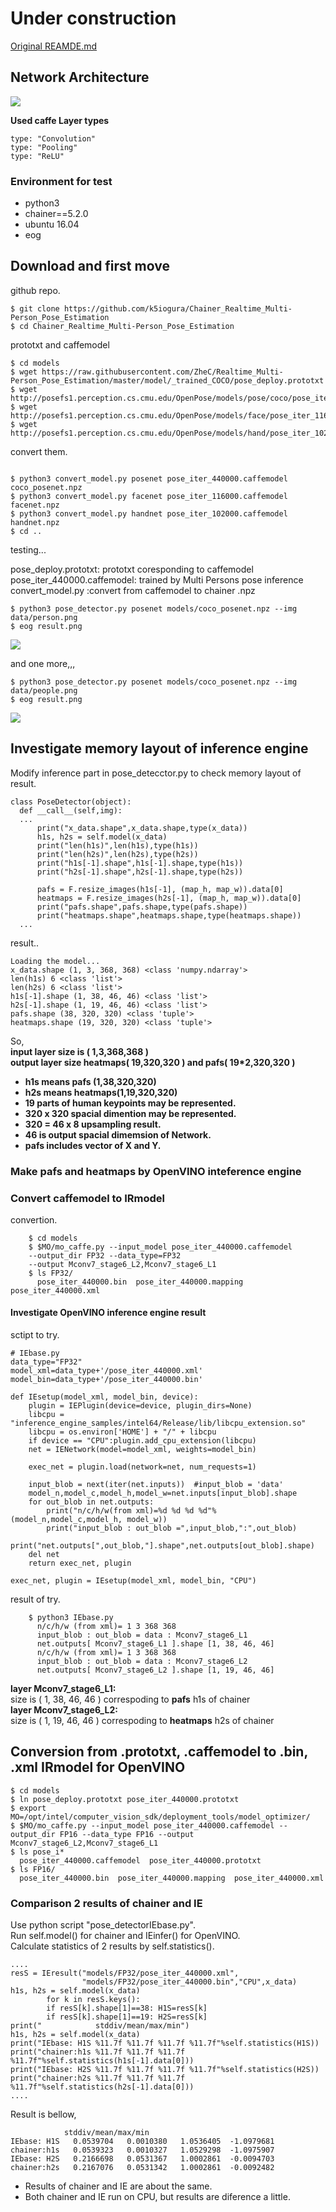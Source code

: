 
# Under construction

[Original REAMDE.md](./README_original.md)

## Network Architecture

![](https://github.com/ZheC/Multi-Person-Pose-Estimation/blob/master/readme/arch.png)

**Used caffe Layer types**  

    type: "Convolution"
    type: "Pooling"
    type: "ReLU"

### Environment for test

- python3
- chainer==5.2.0
- ubuntu 16.04
- eog

## Download and first move

github repo.
```
$ git clone https://github.com/k5iogura/Chainer_Realtime_Multi-Person_Pose_Estimation
$ cd Chainer_Realtime_Multi-Person_Pose_Estimation
```

prototxt and caffemodel
```
$ cd models
$ wget https://raw.githubusercontent.com/ZheC/Realtime_Multi-Person_Pose_Estimation/master/model/_trained_COCO/pose_deploy.prototxt
$ wget http://posefs1.perception.cs.cmu.edu/OpenPose/models/pose/coco/pose_iter_440000.caffemodel
$ wget http://posefs1.perception.cs.cmu.edu/OpenPose/models/face/pose_iter_116000.caffemodel
$ wget http://posefs1.perception.cs.cmu.edu/OpenPose/models/hand/pose_iter_102000.caffemodel
```

convert them.
```

$ python3 convert_model.py posenet pose_iter_440000.caffemodel coco_posenet.npz
$ python3 convert_model.py facenet pose_iter_116000.caffemodel facenet.npz
$ python3 convert_model.py handnet pose_iter_102000.caffemodel handnet.npz
$ cd ..
```
testing...

pose_deploy.prototxt: prototxt coresponding to caffemodel  
pose_iter_440000.caffemodel: trained by Multi Persons pose inference  
convert_model.py :convert from caffemodel to chainer .npz  


```
$ python3 pose_detector.py posenet models/coco_posenet.npz --img data/person.png
$ eog result.png
```

![](files/person_result.png)

and one more,,,

```
$ python3 pose_detector.py posenet models/coco_posenet.npz --img data/people.png
$ eog result.png
```

![](files/people_result.png)

## Investigate memory layout of inference engine

Modify inference part in pose_detecctor.py to check memory layout of result.  

    class PoseDetector(object):
      def __call__(self,img):
      ...
          print("x_data.shape",x_data.shape,type(x_data))
          h1s, h2s = self.model(x_data)
          print("len(h1s)",len(h1s),type(h1s))
          print("len(h2s)",len(h2s),type(h2s))
          print("h1s[-1].shape",h1s[-1].shape,type(h1s))
          print("h2s[-1].shape",h2s[-1].shape,type(h2s))

          pafs = F.resize_images(h1s[-1], (map_h, map_w)).data[0]
          heatmaps = F.resize_images(h2s[-1], (map_h, map_w)).data[0]
          print("pafs.shape",pafs.shape,type(pafs.shape))
          print("heatmaps.shape",heatmaps.shape,type(heatmaps.shape))
      ...

result..  

    Loading the model...
    x_data.shape (1, 3, 368, 368) <class 'numpy.ndarray'>
    len(h1s) 6 <class 'list'>
    len(h2s) 6 <class 'list'>
    h1s[-1].shape (1, 38, 46, 46) <class 'list'>
    h2s[-1].shape (1, 19, 46, 46) <class 'list'>
    pafs.shape (38, 320, 320) <class 'tuple'>
    heatmaps.shape (19, 320, 320) <class 'tuple'>


So,  
**input layer size is ( 1,3,368,368 )**  
**output layer size heatmaps( 19,320,320 ) and pafs( 19*2,320,320 )**  

- **h1s means pafs    (1,38,320,320)**
- **h2s means heatmaps(1,19,320,320)**
- **19 parts of human keypoints may be represented.**
- **320 x 320 spacial dimention may be represented.**
- **320 = 46 x 8 upsampling result.**
- **46 is output spacial dimemsion of Network.**
- **pafs includes vector of X and Y.**

### Make pafs and heatmaps by OpenVINO inteference engine

### Convert caffemodel to IRmodel

convertion.
```
    $ cd models
    $ $MO/mo_caffe.py --input_model pose_iter_440000.caffemodel
    --output_dir FP32 --data_type=FP32
    --output Mconv7_stage6_L2,Mconv7_stage6_L1
    $ ls FP32/
      pose_iter_440000.bin  pose_iter_440000.mapping  pose_iter_440000.xml
```

#### Investigate OpenVINO inference engine result
sctipt to try.
```
# IEbase.py
data_type="FP32"
model_xml=data_type+'/pose_iter_440000.xml'
model_bin=data_type+'/pose_iter_440000.bin'

def IEsetup(model_xml, model_bin, device):
    plugin = IEPlugin(device=device, plugin_dirs=None)
    libcpu = "inference_engine_samples/intel64/Release/lib/libcpu_extension.so"
    libcpu = os.environ['HOME'] + "/" + libcpu 
    if device == "CPU":plugin.add_cpu_extension(libcpu)
    net = IENetwork(model=model_xml, weights=model_bin)

    exec_net = plugin.load(network=net, num_requests=1)

    input_blob = next(iter(net.inputs))  #input_blob = 'data'
    model_n,model_c,model_h,model_w=net.inputs[input_blob].shape
    for out_blob in net.outputs:
        print("n/c/h/w(from xml)=%d %d %d %d"%(model_n,model_c,model_h, model_w))
        print("input_blob : out_blob =",input_blob,":",out_blob)
        print("net.outputs[",out_blob,"].shape",net.outputs[out_blob].shape)
    del net
    return exec_net, plugin

exec_net, plugin = IEsetup(model_xml, model_bin, "CPU")
```

result of try.
```
    $ python3 IEbase.py
      n/c/h/w (from xml)= 1 3 368 368
      input_blob : out_blob = data : Mconv7_stage6_L1
      net.outputs[ Mconv7_stage6_L1 ].shape [1, 38, 46, 46]
      n/c/h/w (from xml)= 1 3 368 368
      input_blob : out_blob = data : Mconv7_stage6_L2
      net.outputs[ Mconv7_stage6_L2 ].shape [1, 19, 46, 46]
```

**layer Mconv7_stage6_L1:**  
  size is ( 1, 38, 46, 46 ) correspoding to **pafs** h1s of chainer  
**layer Mconv7_stage6_L2:**  
  size is ( 1, 19, 46, 46 ) correspoding to **heatmaps** h2s of chainer  

## Conversion from .prototxt, .caffemodel to .bin, .xml IRmodel for OpenVINO

    $ cd models
    $ ln pose_deploy.prototxt pose_iter_440000.prototxt
    $ export MO=/opt/intel/computer_vision_sdk/deployment_tools/model_optimizer/
    $ $MO/mo_caffe.py --input_model pose_iter_440000.caffemodel --output_dir FP16 --data_type FP16 --output Mconv7_stage6_L2,Mconv7_stage6_L1
    $ ls pose_i*
      pose_iter_440000.caffemodel  pose_iter_440000.prototxt
    $ ls FP16/
      pose_iter_440000.bin  pose_iter_440000.mapping  pose_iter_440000.xml

### Comparison 2 results of chainer and IE

Use python script "pose_detectorIEbase.py".  
Run self.model() for chainer and IEinfer() for OpenVINO.  
Calculate statistics of 2 results by self.statistics().

    ....
    resS = IEresult("models/FP32/pose_iter_440000.xml", 
                    "models/FP32/pose_iter_440000.bin","CPU",x_data)
    h1s, h2s = self.model(x_data)
            for k in resS.keys():
            if resS[k].shape[1]==38: H1S=resS[k]
            if resS[k].shape[1]==19: H2S=resS[k]
    print("            stddiv/mean/max/min")
    h1s, h2s = self.model(x_data)
    print("IEbase: H1S %11.7f %11.7f %11.7f %11.7f"%self.statistics(H1S))
    print("chainer:h1s %11.7f %11.7f %11.7f %11.7f"%self.statistics(h1s[-1].data[0]))
    print("IEbase: H2S %11.7f %11.7f %11.7f %11.7f"%self.statistics(H2S))
    print("chainer:h2s %11.7f %11.7f %11.7f %11.7f"%self.statistics(h2s[-1].data[0]))
    ....

Result is bellow,

                stddiv/mean/max/min
    IEbase: H1S   0.0539704   0.0010380   1.0536405  -1.0979681
    chainer:h1s   0.0539323   0.0010327   1.0529298  -1.0975907
    IEbase: H2S   0.2166698   0.0531367   1.0002861  -0.0094703
    chainer:h2s   0.2167076   0.0531342   1.0002861  -0.0092482

- Results of chainer and IE are about the same.
- Both chainer and IE run on CPU, but results are diference a little.
